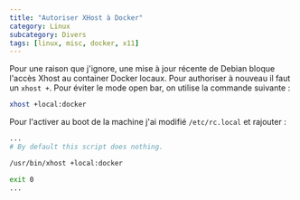 ```yaml
---
title: "Autoriser XHost à Docker"
category: Linux
subcategory: Divers
tags: [linux, misc, docker, x11]
---
```

Pour une raison que j'ignore, une mise à jour récente de Debian bloque l'accès Xhost au container Docker locaux. Pour
authoriser à nouveau il faut un `xhost +`. Pour éviter le mode open bar, on utilise la commande suivante :

``` bash
xhost +local:docker
```

Pour l'activer au boot de la machine j'ai modifié `/etc/rc.local` et rajouter :

``` bash
...
# By default this script does nothing.

/usr/bin/xhost +local:docker

exit 0
...
```
